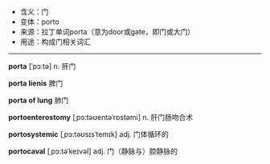 - <span class="definition">含义：门</span>
- <span class="definition">变体：porto</span>
- <span class="definition">来源：拉丁单词porta（意为door或gate，即门或大门）</span>
- <span class="definition">用途：构成门相关词汇</span>

---

<span class="vocabulary">**porta**</span> [ˈpɔːtə] n. 肝门

<span class="vocabulary">**porta lienis**</span> 脾门

<span class="vocabulary">**porta of lung**</span> 肺门

<span class="vocabulary">**portoenterostomy**</span> [ˌpɔ:təʊentəˈrɒstəmi] n. 肝门肠吻合术

<span class="vocabulary">**portosystemic**</span> [ˌpɔ:təʊsɪsˈtemɪk] adj. 门体循环的

<span class="vocabulary">**portocaval**</span> [ˌpɔ:təˈkeɪvəl] adj. 门（静脉与）腔静脉的 
